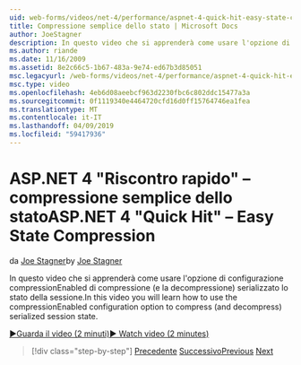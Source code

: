 ```yaml
---
uid: web-forms/videos/net-4/performance/aspnet-4-quick-hit-easy-state-compression
title: Compressione semplice dello stato | Microsoft Docs
author: JoeStagner
description: In questo video che si apprenderà come usare l'opzione di configurazione compressionEnabled di compressione (e la decompressione) serializzato lo stato della sessione.
ms.author: riande
ms.date: 11/16/2009
ms.assetid: 8e2c66c5-1b67-483a-9e74-ed67b3d85051
msc.legacyurl: /web-forms/videos/net-4/performance/aspnet-4-quick-hit-easy-state-compression
msc.type: video
ms.openlocfilehash: 4eb6d08aeebcf963d2230fbc6c802ddc15477a3a
ms.sourcegitcommit: 0f1119340e4464720cfd16d0ff15764746ea1fea
ms.translationtype: MT
ms.contentlocale: it-IT
ms.lasthandoff: 04/09/2019
ms.locfileid: "59417936"
---
```

# <a name="aspnet-4-quick-hit--easy-state-compression"></a><span data-ttu-id="5f353-103">ASP.NET 4 "Riscontro rapido" – compressione semplice dello stato</span><span class="sxs-lookup"><span data-stu-id="5f353-103">ASP.NET 4 "Quick Hit" – Easy State Compression</span></span>

<span data-ttu-id="5f353-104">da [Joe Stagner](https://github.com/JoeStagner)</span><span class="sxs-lookup"><span data-stu-id="5f353-104">by [Joe Stagner](https://github.com/JoeStagner)</span></span>

<span data-ttu-id="5f353-105">In questo video che si apprenderà come usare l'opzione di configurazione compressionEnabled di compressione (e la decompressione) serializzato lo stato della sessione.</span><span class="sxs-lookup"><span data-stu-id="5f353-105">In this video you will learn how to use the compressionEnabled configuration option to compress (and decompress) serialized session state.</span></span> 

[<span data-ttu-id="5f353-106">&#9654;Guarda il video (2 minuti)</span><span class="sxs-lookup"><span data-stu-id="5f353-106">&#9654; Watch video (2 minutes)</span></span>](https://channel9.msdn.com/Blogs/ASP-NET-Site-Videos/aspnet-4-quick-hit-easy-state-compression)

> [!div class="step-by-step"]
> <span data-ttu-id="5f353-107">[Precedente](aspnet-4-quick-hit-selective-view-state.md)
> [Successivo](how-do-i-use-the-viewstatemode-property-for-managing-viewstate.md)</span><span class="sxs-lookup"><span data-stu-id="5f353-107">[Previous](aspnet-4-quick-hit-selective-view-state.md)
[Next](how-do-i-use-the-viewstatemode-property-for-managing-viewstate.md)</span></span>
